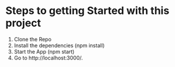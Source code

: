 # Steps to getting Started with this project

1. Clone the Repo
2. Install the dependencies (npm install)
3. Start the App (npm start)
4. Go to http://localhost:3000/.
